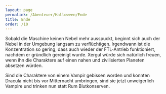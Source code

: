 ```yaml
---
layout: page
permalink: /Abenteuer/Halloween/Ende
title: Ende
order: /10
---
```


Sobald die Maschine keinen Nebel mehr ausspuckt, beginnt sich auch der Nebel in der Umgebung langsam zu verflüchtigen. Irgendwann ist die Konzentration so gering, dass auch wieder der FTL-Antrieb funktioniert, nachdem er gründlich gereinigt wurde. Xergul würde sich natürlich freuen, wenn ihn die Charaktere auf einen nahen und zivilisierten Planeten absetzen würden.

Sind die Charaktere von einem Vampir gebissen worden und konnten Dracula nicht bis vor Mitternacht umbringen, sind sie jetzt unweigerlich Vampire und trinken nun statt Rum Blutkonserven.
